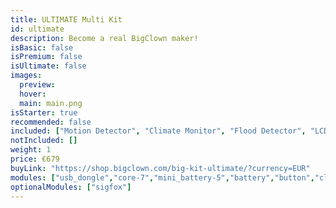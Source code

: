 ```yaml
---
title: ULTIMATE Multi Kit
id: ultimate
description: Become a real BigClown maker!
isBasic: false
isPremium: false
isUltimate: false
images:
  preview:
  hover:
  main: main.png
isStarter: true
recommended: false
included: ["Motion Detector", "Climate Monitor", "Flood Detector", "LCD Thermostat", "Controller", "Push Button", "CO2 Module"]
notIncluded: []
weight: 1
price: €679
buyLink: "https://shop.bigclown.com/big-kit-ultimate/?currency=EUR"
modules: ["usb_dongle","core-7","mini_battery-5","battery","button","climate","pir","sensor","flood","lcd","encoder","co2","tag","nfc","humidity","barometer","lux","temperature","power","breadboard","probe","relay","base","wire","cover","cover_mini","led","enclosures-101-4","enclosures-201","enclosures-301","enclosures-501","suitcase"]
optionalModules: ["sigfox"]
---
```

